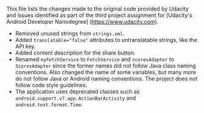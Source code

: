This file lists the changes made to the original code provided by Udacity and
issues identified as part of the third project assignment for [Udacity's Android Developer Nanodegree]
(https://www.udacity.com).

* Removed unused strings from `strings.xml`.
* Added `translatable="false"` attributes to untranslatable strings, like the
  API key.
* Added content description for the share button.
* Renamed `myFetchService` to `FetchService` and `scoresAdapter` to
  `ScoresAdapter` since the former names did not follow Java class naming
  conventions. Also changed the name of some variables, but many more do not
  follow Java or Android naming conventions. The project does not follow code
  style guidelines.
* The application uses deprecated classes such as
  `android.support.v7.app.ActionBarActivity` and `android.text.format.Time`.
